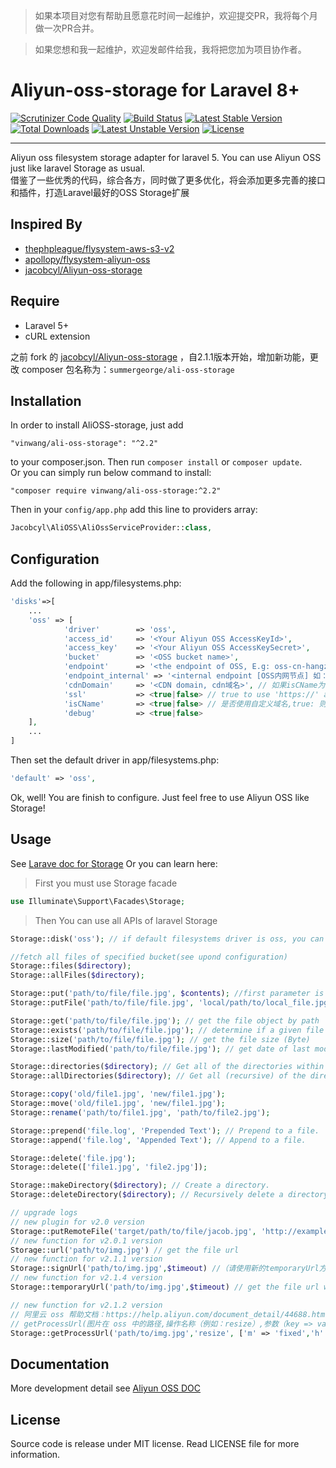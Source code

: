 > 如果本项目对您有帮助且愿意花时间一起维护，欢迎提交PR，我将每个月做一次PR合并。

> 如果您想和我一起维护，欢迎发邮件给我，我将把您加为项目协作者。
# Aliyun-oss-storage for Laravel 8+
[![Scrutinizer Code Quality](https://scrutinizer-ci.com/g/summergeorge/Aliyun-oss-storage/badges/quality-score.png?b=master)](https://scrutinizer-ci.com/g/summergeorge/Aliyun-oss-storage/?branch=master)
[![Build Status](https://scrutinizer-ci.com/g/summergeorge/Aliyun-oss-storage/badges/build.png?b=master)](https://scrutinizer-ci.com/g/summergeorge/Aliyun-oss-storage/build-status/master)
[![Latest Stable Version](https://poser.pugx.org/summergeorge/ali-oss-storage/v/stable)](https://packagist.org/packages/summergeorge/ali-oss-storage)
[![Total Downloads](https://poser.pugx.org/summergeorge/ali-oss-storage/downloads)](https://packagist.org/packages/summergeorge/ali-oss-storage)
[![Latest Unstable Version](https://poser.pugx.org/summergeorge/ali-oss-storage/v/unstable)](https://packagist.org/packages/summergeorge/ali-oss-storage)
[![License](https://poser.pugx.org/summergeorge/ali-oss-storage/license)](https://packagist.org/packages/summergeorge/ali-oss-storage)

---

Aliyun oss filesystem storage adapter for laravel 5. You can use Aliyun OSS just like laravel Storage as usual.    
借鉴了一些优秀的代码，综合各方，同时做了更多优化，将会添加更多完善的接口和插件，打造Laravel最好的OSS Storage扩展


## Inspired By
- [thephpleague/flysystem-aws-s3-v2](https://github.com/thephpleague/flysystem-aws-s3-v2)
- [apollopy/flysystem-aliyun-oss](https://github.com/apollopy/flysystem-aliyun-oss) 
- [jacobcyl/Aliyun-oss-storage](https://github.com/jacobcyl/Aliyun-oss-storage) 

## Require
- Laravel 5+
- cURL extension

之前 fork 的 [jacobcyl/Aliyun-oss-storage](https://github.com/jacobcyl/Aliyun-oss-storage) ，自2.1.1版本开始，增加新功能，更改 composer 包名称为：`summergeorge/ali-oss-storage`

## Installation 
In order to install AliOSS-storage, just add

    "vinwang/ali-oss-storage": "^2.2"

to your composer.json. Then run `composer install` or `composer update`.  
Or you can simply run below command to install:

    "composer require vinwang/ali-oss-storage:^2.2"
    
Then in your `config/app.php` add this line to providers array:
```php
Jacobcyl\AliOSS\AliOssServiceProvider::class,
```
## Configuration
Add the following in app/filesystems.php:
```php
'disks'=>[
    ...
    'oss' => [
            'driver'        => 'oss',
            'access_id'     => '<Your Aliyun OSS AccessKeyId>',
            'access_key'    => '<Your Aliyun OSS AccessKeySecret>',
            'bucket'        => '<OSS bucket name>',
            'endpoint'      => '<the endpoint of OSS, E.g: oss-cn-hangzhou.aliyuncs.com | custom domain, E.g:img.abc.com>', // OSS 外网节点或自定义外部域名
            'endpoint_internal' => '<internal endpoint [OSS内网节点] 如：oss-cn-shenzhen-internal.aliyuncs.com>', // v2.2.1 新增配置属性，如果为空，则默认使用 endpoint 配置。
            'cdnDomain'     => '<CDN domain, cdn域名>', // 如果isCName为true, getUrl会判断cdnDomain是否设定来决定返回的url，如果cdnDomain未设置，则使用endpoint来生成url，否则使用cdn
            'ssl'           => <true|false> // true to use 'https://' and false to use 'http://'. default is false,
            'isCName'       => <true|false> // 是否使用自定义域名,true: 则Storage.url()会使用自定义的cdn或域名生成文件url， false: 则使用外部节点生成url
            'debug'         => <true|false>
    ],
    ...
]
```
Then set the default driver in app/filesystems.php:
```php
'default' => 'oss',
```
Ok, well! You are finish to configure. Just feel free to use Aliyun OSS like Storage!

## Usage
See [Larave doc for Storage](https://laravel.com/docs/5.2/filesystem#custom-filesystems)
Or you can learn here:

> First you must use Storage facade

```php
use Illuminate\Support\Facades\Storage;
```    
> Then You can use all APIs of laravel Storage

```php
Storage::disk('oss'); // if default filesystems driver is oss, you can skip this step

//fetch all files of specified bucket(see upond configuration)
Storage::files($directory);
Storage::allFiles($directory);

Storage::put('path/to/file/file.jpg', $contents); //first parameter is the target file path, second paramter is file content
Storage::putFile('path/to/file/file.jpg', 'local/path/to/local_file.jpg'); // upload file from local path

Storage::get('path/to/file/file.jpg'); // get the file object by path
Storage::exists('path/to/file/file.jpg'); // determine if a given file exists on the storage(OSS)
Storage::size('path/to/file/file.jpg'); // get the file size (Byte)
Storage::lastModified('path/to/file/file.jpg'); // get date of last modification

Storage::directories($directory); // Get all of the directories within a given directory
Storage::allDirectories($directory); // Get all (recursive) of the directories within a given directory

Storage::copy('old/file1.jpg', 'new/file1.jpg');
Storage::move('old/file1.jpg', 'new/file1.jpg');
Storage::rename('path/to/file1.jpg', 'path/to/file2.jpg');

Storage::prepend('file.log', 'Prepended Text'); // Prepend to a file.
Storage::append('file.log', 'Appended Text'); // Append to a file.

Storage::delete('file.jpg');
Storage::delete(['file1.jpg', 'file2.jpg']);

Storage::makeDirectory($directory); // Create a directory.
Storage::deleteDirectory($directory); // Recursively delete a directory.It will delete all files within a given directory, SO Use with caution please.

// upgrade logs
// new plugin for v2.0 version
Storage::putRemoteFile('target/path/to/file/jacob.jpg', 'http://example.com/jacob.jpg'); //upload remote file to storage by remote url
// new function for v2.0.1 version
Storage::url('path/to/img.jpg') // get the file url
// new function for v2.1.1 version
Storage::signUrl('path/to/img.jpg',$timeout) //（请使用新的temporaryUrl方法） get the file url with signature,default timeout = 600
// new function for v2.1.4 version
Storage::temporaryUrl('path/to/img.jpg',$timeout) // get the file url with signature,default timeout = 600

// new function for v2.1.2 version
// 阿里云 oss 帮助文档：https://help.aliyun.com/document_detail/44688.html?spm=a2c4g.11186623.6.1199.40572e934MoHWu
// getProcessUrl(图片在 oss 中的路径,操作名称（例如：resize）,参数（key => value 形式的数组）);
Storage::getProcessUrl('path/to/img.jpg','resize', ['m' => 'fixed','h' => '100','w' => '100']) // picture processing，处理图片，支持 oss 图片处理的功能
```

## Documentation
More development detail see [Aliyun OSS DOC](https://help.aliyun.com/document_detail/32099.html?spm=5176.doc31981.6.335.eqQ9dM)
## License
Source code is release under MIT license. Read LICENSE file for more information.
